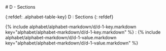  <div data-role="collapsible" data-inset="false" markdown="1">
 # D - Sections


{:refdef: .alphabet-table-key}
D
: Sections
{: refdef}

{% include alphabet/alphabet-markdown/d/d-1-key.markdown key="alphabet/alphabet-markdown/d/d-1-key.markdown" %}
: {% include alphabet/alphabet-markdown/d/d-1-value.markdown key="alphabet/alphabet-markdown/d/d-1-value.markdown" %}


 </div>
